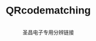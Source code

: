 # QRcodematching
圣昌电子专用分辨链接
<!DOCTYPE html>
<html lang="zh-CN">
<head>
    <meta charset="UTF-8">
    <meta name="viewport" content="width=device-width, initial-scale=1.0, maximum-scale=1.0, user-scalable=no">
    <title>双二维码验证系统</title>
    <script src="https://cdn.jsdelivr.net/npm/jsqr@1.4.0/dist/jsQR.min.js"></script>
    <style>
        body {
            margin: 0;
            padding: 20px;
            font-family: Arial, sans-serif;
            display: flex;
            flex-direction: column;
            align-items: center;
            min-height: 100vh;
            box-sizing: border-box;
        }

        #camera-container {
            width: 100%;
            max-width: 600px;
            height: 40vh;
            position: relative;
            border: 2px solid #333;
            border-radius: 10px;
            overflow: hidden;
        }

        #video {
            width: 100%;
            height: 100%;
            object-fit: cover;
        }

        #status {
            margin: 20px 0;
            font-size: 1.2em;
            text-align: center;
        }

        #result {
            padding: 15px;
            background: #f0f0f0;
            border-radius: 8px;
            margin: 10px 0;
            width: 100%;
            max-width: 600px;
            word-break: break-all;
        }

        #confirm-btn {
            position: fixed;
            bottom: 20px;
            left: 50%;
            transform: translateX(-50%);
            padding: 15px 30px;
            background: #007bff;
            color: white;
            border: none;
            border-radius: 25px;
            font-size: 1.1em;
            cursor: pointer;
            box-shadow: 0 4px 6px rgba(0, 0, 0, 0.1);
            z-index: 100;
        }

        #confirm-btn:disabled {
            background: #cccccc;
            cursor: not-allowed;
        }

        .hidden {
            display: none !important;
        }
    </style>
</head>
<body>
    <div id="camera-container">
        <video id="video" playsinline></video>
    </div>
    <div id="status">请扫描第一个二维码</div>
    <div id="result" class="hidden"></div>
    <button id="confirm-btn" class="hidden" onclick="startSecondScan()">确认并扫描第二个二维码</button>

    <script>
        let video = document.getElementById('video');
        let resultDiv = document.getElementById('result');
        let statusDiv = document.getElementById('status');
        let confirmBtn = document.getElementById('confirm-btn');
        let firstCode = null;
        let secondCode = null;
        let scanning = false;

        // 初始化摄像头
        async function initCamera() {
            try {
                let stream = await navigator.mediaDevices.getUserMedia({ 
                    video: { facingMode: "environment" } 
                });
                video.srcObject = stream;
                await video.play();
                requestAnimationFrame(tick);
            } catch (e) {
                alert('无法访问摄像头，请确保已授予摄像头权限');
            }
        }

        // 二维码扫描处理
        function tick() {
            if (video.readyState === video.HAVE_ENOUGH_DATA) {
                let canvas = document.createElement('canvas');
                canvas.width = video.videoWidth;
                canvas.height = video.videoHeight;
                let ctx = canvas.getContext('2d');
                ctx.drawImage(video, 0, 0);
                
                let imageData = ctx.getImageData(0, 0, canvas.width, canvas.height);
                let code = jsQR(imageData.data, imageData.width, imageData.height);

                if (code) {
                    if (!firstCode) {
                        handleFirstCode(code.data);
                    } else if (!secondCode) {
                        handleSecondCode(code.data);
                    }
                }
            }
            
            if (scanning) {
                requestAnimationFrame(tick);
            }
        }

        function handleFirstCode(data) {
            firstCode = String(data);
            scanning = false;
            video.classList.add('hidden');
            resultDiv.textContent = `第一个二维码内容：${data}`;
            resultDiv.classList.remove('hidden');
            statusDiv.textContent = "请确认第一个二维码内容";
            confirmBtn.classList.remove('hidden');
        }

        function startSecondScan() {
            confirmBtn.classList.add('hidden');
            resultDiv.classList.add('hidden');
            video.classList.remove('hidden');
            statusDiv.textContent = "请扫描第二个二维码";
            scanning = true;
            requestAnimationFrame(tick);
        }

        function handleSecondCode(data) {
            secondCode = String(data);
            scanning = false;
            video.classList.add('hidden');
            
            let result = firstCode === secondCode ? "✅ 两个二维码内容一致" : "❌ 二维码内容不一致";
            resultDiv.innerHTML = `
                <p>第一个二维码：${firstCode}</p>
                <p>第二个二维码：${secondCode}</p>
                <h2>${result}</h2>
            `;
            resultDiv.classList.remove('hidden');
            statusDiv.textContent = "扫描结果";
            

        }

        // 启动扫描
        initCamera().then(() => {
            scanning = true;
        });
    </script>
</body>
</html>
